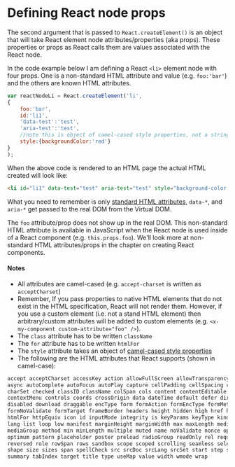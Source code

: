 # Defining React node props

The second argument that is passed to `React.createElement()` is an object that will take React element node attributes/properties (aka props). These properties or props as React calls them are values associated with the React node.

In the code example below I am defining a React `<li>` element node with four props. One is a non-standard HTML attribute and value (e.g. `foo:'bar'`) and the others are known HTML attributes.

```js
var reactNodeLi = React.createElement('li', 
{
    foo:'bar',
    id:'li1',
    'data-test':'test',
    'aria-test':'test',
    //note this is object of camel-cased style properties, not a string
    style:{backgroundColor:'red'}
}
);
```

When the above code is rendered to an HTML page the actual HTML created will look like:

```html
<li id="li1" data-test="test" aria-test="test" style="background-color:red;" data-reactid=".0"></li>
```

What you need to remember is only [standard HTML attributes](https://developer.mozilla.org/en-US/docs/Web/HTML/Attributes), `data-*`, and `aria-*` get passed to the real DOM from the Virtual DOM. 

The `foo` attribute/prop does not show up in the real DOM. This non-standard HTML attribute is available in JavaScript when the React node is used inside of a React component (e.g. `this.props.foo`). We'll look more at non-standard HTML attributes/props in the chapter on creating React components.

#### Notes

* All attributes are camel-cased (e.g. `accept-charset` is written as `acceptCharset`)
* Remember, If you pass properties to native HTML elements that do not exist in the HTML specification, React will not render them. However, if you use a custom element (i.e. not a stand HTML element) then arbitrary/custom attributes will be added to custom elements (e.g. `<x-my-component custom-attribute="foo" />`).
* The `class` attribute has to be written `className`
* The `for` attribute has to be written `htmlFor`
* The `style` attribute takes an object of [camel-cased style properties](https://www.w3.org/TR/DOM-Level-2-Style/css.html#CSS-CSS2Properties)
* The following are the HTML attributes that React supports (shown in camel-case):

```HTML
accept acceptCharset accessKey action allowFullScreen allowTransparency alt
async autoComplete autoFocus autoPlay capture cellPadding cellSpacing challenge
charSet checked classID className colSpan cols content contentEditable
contextMenu controls coords crossOrigin data dateTime default defer dir
disabled download draggable encType form formAction formEncType formMethod
formNoValidate formTarget frameBorder headers height hidden high href hrefLang
htmlFor httpEquiv icon id inputMode integrity is keyParams keyType kind label
lang list loop low manifest marginHeight marginWidth max maxLength media
mediaGroup method min minLength multiple muted name noValidate nonce open
optimum pattern placeholder poster preload radioGroup readOnly rel required
reversed role rowSpan rows sandbox scope scoped scrolling seamless selected
shape size sizes span spellCheck src srcDoc srcLang srcSet start step style
summary tabIndex target title type useMap value width wmode wrap
```

